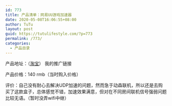 ```yaml
---
id: 773
title: 产品清单：网易UU游戏加速器
date: 2020-05-08T16:06:55+08:00
author: TuTu
layout: post
guid: https://tutulifestyle.com/?p=773
permalink: /773/
categories:
  - 产品目录
---
```

产品地址：（[淘宝](https://s.click.taobao.com/wg1gyiv "淘宝")） 我的推广链接

产品价格：140 rmb（当时购入价格）

评价：自己没有耐心去解决UDP加速的问题，然而急于动森联机，所以还是去购买了这款盒子，总体感觉不错，加速效果满意，但对在不同房间联机信号强弱问题比较无语。（暂时没弄wifi中继）
